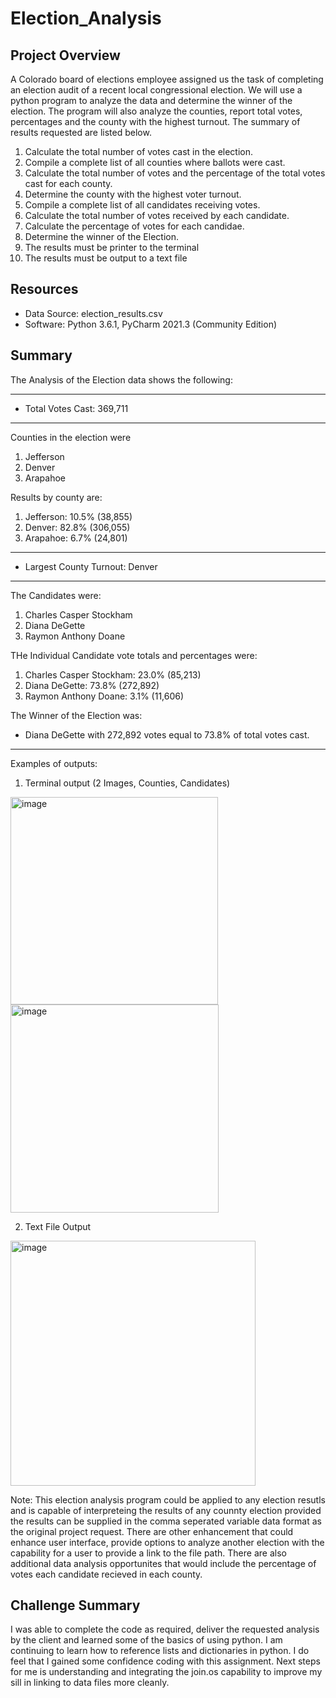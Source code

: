 # Election_Analysis

## Project Overview
A Colorado board of elections employee assigned us the task of completing an election audit of a recent local congressional election.  We will use a python program to analyze the data and determine the winner of the election.  The program will also analyze the counties, report total votes, percentages and the county with the highest turnout.  The summary of results requested are listed below.

1. Calculate the total number of votes cast in the election.
2. Compile a complete list of all counties where ballots were cast.
3. Calculate the total number of votes and the percentage of the total votes cast for each county.
4. Determine the county with the highest voter turnout.
5. Compile a complete list of all candidates receiving votes.
6. Calculate the total number of votes received by each candidate.
7. Calculate the percentage of votes for each candidae.
8. Determine the winner of the Election.
9. The results must be printer to the terminal
10. The results must be output to a text file

## Resources
- Data Source: election_results.csv
- Software: Python 3.6.1, PyCharm 2021.3 (Community Edition)

## Summary
The Analysis of the Election data shows the following:

----------------------------
- Total Votes Cast: 369,711
----------------------------
Counties in the election were
1. Jefferson
2. Denver
3. Arapahoe

Results by county are:
1. Jefferson: 10.5% (38,855)
2. Denver: 82.8% (306,055)
3. Arapahoe: 6.7% (24,801)

---------------------------------
- Largest County Turnout: Denver
---------------------------------

The Candidates were:
  1. Charles Casper Stockham
  2. Diana DeGette
  3. Raymon Anthony Doane

THe Individual Candidate vote totals and percentages were:
  1. Charles Casper Stockham: 23.0% (85,213)
  2. Diana DeGette: 73.8% (272,892)
  3. Raymon Anthony Doane: 3.1% (11,606)

The Winner of the Election was:
  - Diana DeGette with 272,892 votes equal to 73.8% of total votes cast.
---------------------------------------------------------------------------------
Examples of outputs:
1. Terminal output (2 Images, Counties, Candidates)
<img width="332" alt="image" src="https://user-images.githubusercontent.com/91839403/145515143-f6ab3e36-e3d7-4323-9cd4-509ff01d6550.png">
<img width="333" alt="image" src="https://user-images.githubusercontent.com/91839403/145515269-474a3992-39cc-4718-a645-68d5a50b0944.png">

2. Text File Output
<img width="392" alt="image" src="https://user-images.githubusercontent.com/91839403/145515397-7fc63a9d-37b4-4fa2-951f-6b9f544b2d68.png">



Note:  This election analysis program could be applied to any election resutls and is capable of interpreteing the results of any counnty election provided the results can be supplied in the comma seperated variable data format as the original project request.  There are other enhancement that could enhance user interface, provide options to analyze another election with the capability for a user to provide a link to the file path.  There are also additional data analysis opportunites that would include the percentage of votes each candidate recieved in each county. 

## Challenge Summary
I was able to complete the code as required, deliver the requested analysis by the client and learned some of the basics of using python.  I am continuing to learn how to reference lists and dictionaries in python.  I do feel that I gained some confidence coding with this assignment.  Next steps for me is understanding and integrating the join.os capability to improve my sill in linking to data files more cleanly.

